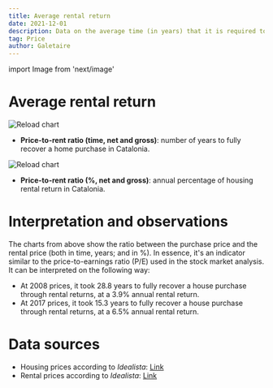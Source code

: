 ```yaml
---
title: Average rental return
date: 2021-12-01
description: Data on the average time (in years) that it is required to recover a house purchase through rental. An indicator similar to the price-to-earnings ratio (P/E).
tag: Price
author: Galetaire
---
```


import Image from 'next/image'

# Average rental return

![Reload chart](/images/rent.png)

- **Price-to-rent ratio (time, net and gross)**: number of years to fully recover a home purchase in Catalonia.

![Reload chart](/images/rent2.png)

- **Price-to-rent ratio (%, net and gross)**: annual percentage of housing rental return in Catalonia.

# Interpretation and observations

The charts from above show the ratio between the purchase price and the rental price (both in time, years; and in %). In essence, it's an indicator similar to the price-to-earnings ratio (P/E) used in the stock market analysis. It can be interpreted on the following way:

- At 2008 prices, it took 28.8 years to fully recover a house purchase through rental returns, at a 3.9% annual rental return.
- At 2017 prices, it took 15.3 years to fully recover a house purchase through rental returns, at a 6.5% annual rental return.

# Data sources

- Housing prices according to _Idealista_: [Link](https://www.idealista.com/sala-de-prensa/informes-precio-vivienda)
- Rental prices according to _Idealista_: [Link](https://www.idealista.com/sala-de-prensa/informes-precio-vivienda/alquiler/)
